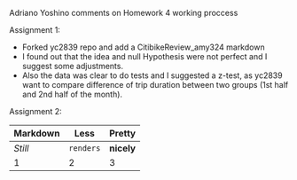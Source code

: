 Adriano Yoshino comments on Homework 4 working proccess

Assignment 1:
- Forked yc2839 repo and add a CitibikeReview_amy324 markdown 
- I found out that the idea and null Hypothesis were not perfect and I suggest some adjustments.
- Also the data was clear to do tests and I suggested a z-test, as yc2839 want to compare difference of trip duration between two
groups (1st half and 2nd half of the month).

Assignment 2:

Markdown | Less | Pretty
--- | --- | ---
*Still* | `renders` | **nicely**
1 | 2 | 3


